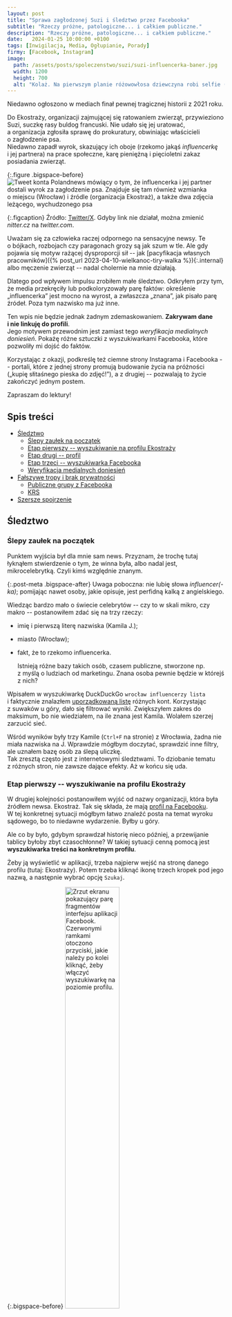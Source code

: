 ```yaml
---
layout: post
title: "Sprawa zagłodzonej Suzi i śledztwo przez Facebooka"
subtitle: "Rzeczy próżne, patologiczne... i całkiem publiczne."
description: "Rzeczy próżne, patologiczne... i całkiem publiczne."
date:   2024-01-25 10:00:00 +0100
tags: [Inwigilacja, Media, Ogłupianie, Porady]
firmy: [Facebook, Instagram]
image:
  path: /assets/posts/spoleczenstwo/suzi/suzi-influencerka-baner.jpg
  width: 1200
  height: 700
  alt: "Kolaż. Na pierwszym planie różowowłosa dziewczyna robi selfie (to facebookowa naklejka od Birdman Inc.). W tle widać nagrobek, a na nim zdjęcie buldożka francuskiego."
---
```



Niedawno ogłoszono w&nbsp;mediach finał pewnej tragicznej historii z&nbsp;2021 roku.

Do Ekostraży, organizacji zajmującej się ratowaniem zwierząt, przywieziono Suzi, suczkę rasy buldog francuski. Nie udało się jej uratować, a&nbsp;organizacja zgłosiła sprawę do prokuratury, obwiniając właścicieli o&nbsp;zagłodzenie psa.  
Niedawno zapadł wyrok, skazujący ich oboje (rzekomo jakąś *influencerkę* i&nbsp;jej partnera) na prace społeczne, karę pieniężną i&nbsp;pięcioletni zakaz posiadania zwierząt.

{:.figure .bigspace-before}
<img src="/assets/posts/spoleczenstwo/suzi/polandnews-suzi-doniesienie.jpg" alt="Tweet konta Polandnews mówiący o&nbsp;tym, że influencerka i&nbsp;jej partner dostali wyrok za zagłodzenie psa. Znajduje się tam również wzmianka o&nbsp;miejscu (Wrocław) i&nbsp;źródle (organizacja Ekostraż), a&nbsp;także dwa zdjęcia leżącego, wychudzonego psa"/>

{:.figcaption}
Źródło: [Twitter/X](https://nitter.cz/thepolandnews_/status/1749113898815414714#m). Gdyby link nie działał, można zmienić *nitter.cz* na *twitter.com*.

Uważam się za człowieka raczej odpornego na sensacyjne newsy. Te o&nbsp;bójkach, rozbojach czy paragonach grozy są jak szum w&nbsp;tle. Ale gdy pojawia się motyw rażącej dysproporcji sił -- jak [pacyfikacja własnych pracowników]({% post_url 2023-04-10-wielkanoc-tiry-walka %}){:.internal} albo męczenie zwierząt -- nadal cholernie na mnie działają.

Dlatego pod wpływem impulsu zrobiłem małe śledztwo. Odkryłem przy tym, że media przekręciły lub podkoloryzowały parę faktów: określenie „influencerka” jest mocno na wyrost, a&nbsp;zwłaszcza „znana”, jak pisało parę źródeł. Poza tym nazwisko ma już inne.

Ten wpis nie będzie jednak żadnym zdemaskowaniem. **Zakrywam dane i&nbsp;nie linkuję do profili**.  
Jego motywem przewodnim jest zamiast tego *weryfikacja medialnych doniesień*. Pokażę różne sztuczki z&nbsp;wyszukiwarkami Facebooka, które pozwoliły mi dojść do faktów.

Korzystając z&nbsp;okazji, podkreślę też ciemne strony Instagrama i&nbsp;Facebooka -- portali, które z&nbsp;jednej strony promują budowanie życia na próżności („kupię słitaśnego pieska do zdjęć!”), a&nbsp;z drugiej -- pozwalają to życie zakończyć jednym postem.

Zapraszam do lektury!

## Spis treści

* [Śledztwo](#śledztwo)
  * [Ślepy zaułek na początek](#ślepy-zaułek-na-początek)
  * [Etap pierwszy -- wyszukiwanie na profilu Ekostraży](#etap-pierwszy--wyszukiwanie-na-profilu-ekostraży)
  * [Etap drugi -- profil](#etap-drugi--profil)
  * [Etap trzeci -- wyszukiwarka Facebooka](#etap-trzeci--wyszukiwarka-facebooka)
  * [Weryfikacja medialnych doniesień](#weryfikacja-medialnych-doniesień)
* [Fałszywe tropy i&nbsp;brak prywatności](#fałszywe-tropy-ibrak-prywatności)
  * [Publiczne grupy z&nbsp;Facebooka](#publiczne-grupy-zfacebooka)
  * [KRS](#krs)
* [Szersze spojrzenie](#szersze-spojrzenie)

## Śledztwo

### Ślepy zaułek na początek

Punktem wyjścia był dla mnie sam news. Przyznam, że trochę tutaj łyknąłem stwierdzenie o&nbsp;tym, że winna była, albo nadal jest, mikrocelebrytką. Czyli kimś względnie znanym.

{:.post-meta .bigspace-after}
Uwaga poboczna: nie lubię słowa *influencer(-ka)*; pomijając nawet osoby, jakie opisuje, jest perfidną kalką z&nbsp;angielskiego.

Wiedząc bardzo mało o&nbsp;świecie celebrytów -- czy to w&nbsp;skali mikro, czy makro -- postanowiłem zdać się na trzy rzeczy:

* imię i&nbsp;pierwszą literę nazwiska (Kamila J.);
* miasto (Wrocław);
* fakt, że to rzekomo influencerka.

  Istnieją różne bazy takich osób, czasem publiczne, stworzone np. z&nbsp;myślą o&nbsp;ludziach od marketingu. Znana osoba pewnie będzie w&nbsp;którejś z&nbsp;nich?

Wpisałem w&nbsp;wyszukiwarkę DuckDuckGo `wrocław influencerzy lista` i&nbsp;faktycznie znalazłem [uporządkowaną listę](https://www.kokohash.com/influencerzy.html) różnych kont. Korzystając z&nbsp;suwaków u&nbsp;góry, dało się filtrować wyniki. Zwiększyłem zakres do maksimum, bo nie wiedziałem, na ile znana jest Kamila. Wolałem szerzej zarzucić sieć.

Wśród wyników były trzy Kamile (`Ctrl+F` na stronie) z&nbsp;Wrocławia, żadna nie miała nazwiska na J. Wprawdzie mógłbym doczytać, sprawdzić inne filtry, ale uznałem bazę osób za ślepą uliczkę.  
Tak zresztą często jest z&nbsp;internetowymi śledztwami. To dziobanie tematu z&nbsp;różnych stron, nie zawsze dające efekty. Aż w&nbsp;końcu się uda.

### Etap pierwszy -- wyszukiwanie na profilu Ekostraży

W drugiej kolejności postanowiłem wyjść od nazwy organizacji, która była źródłem newsa. Ekostraż. Tak się składa, że mają [profil na Facebooku](https://pl-pl.facebook.com/EKOSTRAZ/).  
W tej konkretnej sytuacji mógłbym łatwo znaleźć posta na temat wyroku sądowego, bo to niedawne wydarzenie. Byłby u&nbsp;góry.

Ale co by było, gdybym sprawdzał historię nieco później, a&nbsp;przewijanie tablicy byłoby zbyt czasochłonne? W&nbsp;takiej sytuacji cenną pomocą jest **wyszukiwarka treści na konkretnym profilu**.

Żeby ją wyświetlić w&nbsp;aplikacji, trzeba najpierw wejść na stronę danego profilu (tutaj: Ekostraży). Potem trzeba kliknąć ikonę trzech kropek pod jego nazwą, a&nbsp;następnie wybrać opcję `Szukaj`.

{:.bigspace-before}
<img src="/assets/posts/spoleczenstwo/suzi/fb-wyszukiwarka-na-profilu.jpg" alt="Zrzut ekranu pokazujący parę fragmentów interfejsu aplikacji Facebook. Czerwonymi ramkami otoczono przyciski, jakie należy po kolei kliknąć, żeby włączyć wyszukiwarkę na poziomie profilu." width="50%"/>

{:.figcaption .bigspace-after}
Screeny z&nbsp;aplikacji mobilnej, ale na komputerze jest podobnie.

Wadą tej wyszukiwarki jest to, że patrzy również na treść komentarzy i&nbsp;nie pozwala w&nbsp;żaden sposób ich odsiewać.  
Gdybym szukał popularnego imienia (jak Kamila) na tym dość popularnym profilu, to zapewne by zwróciło większość postów, jakie kiedykolwiek tam dodano -- bo nawet jeśli właściciele nie użyli imienia w&nbsp;poście, to zapewne trafiła się jakaś Kamila w&nbsp;komentarzach.

Dlatego **warto wpisywać słowa rzadsze**, które raczej nie wystąpią w&nbsp;wielu postach. I&nbsp;miałem coś takiego -- imię psa, `Suzi`. Rasę: `buldożek`.

Po kolei wpisałem je w&nbsp;wyszukiwarkę. I&nbsp;bingo! Wyskoczył nie tylko post Ekostraży [na temat wyroku](https://www.facebook.com/EKOSTRAZ/posts/932804571630480/), ale też kilka dawniejszych, ze stycznia i&nbsp;lutego 2021&nbsp;roku, gdy zgłosili całą sprawę.

Można tam znaleźć między innymi list jednego z&nbsp;rodziców dziewczyny, naciskającego na portal, żeby usunęli wpisy. List mówi, że pies miał zapalenie płuc i&nbsp;nie chciał jeść. To akurat ma potwierdzenie w&nbsp;opisach samej Ekostraży. Ale nie zmienia faktu, że zaniedbanie było tragiczne (co zresztą potwierdza treść wyroku sądowego).

W poście na temat wyroku nazwiska są zamazane, ale po samej długości można zauważyć, że Kamila ma około dwa razy dłuższe nazwisko niż druga oskarżona osoba, jej partner Rafał.

Komentarze pod nowszym postem oraz newsem z&nbsp;Twittera (z&nbsp;początku wpisu) to głównie pytania oburzonych ludzi, bez konkretnych danych. Gdzieś mignie co najwyżej wzmianka, że dziewczyna już jakiś czasu temu wyjechała na zachód.

A czy możliwe, że w&nbsp;komentarzach pod postami Ekostraży z&nbsp;2021 roku ktoś wrzucił nazwisko Kamili, a&nbsp;nawet cenniejszą informację, jak link do profilu? Nie mogę tego potwierdzić, ale niewykluczone :wink:

### Etap drugi -- profil

Nazwałem link do profilu „nawet cenniejszą informacją” niż komplet złożony z&nbsp;imienia i&nbsp;nazwiska. Dlaczego? Bo **link do profilu to unikalny identyfikator, niezależny od aktualnej nazwy użytkownika**.

Przykład: ktoś może się nazywać Rafał Kowalski. Po jakiejś aferce ze swoim udziałem zmienia nazwę konta na Gall Anonim.  
Ale link do jego profilu nadal będzie wyglądał jak wcześniej:

<div class="black-bg mono">
https://facebook.com/rafal.kowalski.jakies_liczby
</div>

Po kliknięciu wyświetli się aktualny profil, czyli już Gall Anonim. Zmiana nazwy nie uchroniła go przed znalezieniem.

Tak było też w&nbsp;tym przypadku. Po kliknięciu w&nbsp;link ukazała się nie Kamila J., tylko **Kamila G**. Sugerowałoby to, że **dziewczyna zmieniła nazwisko od czasu oskarżenia, a&nbsp;media podały nieaktualną informację**. Ale nie zmieniała swojego linku do konta, więc nadal prowadzi do niej.

Parę informacji z&nbsp;profilu pokrywało się z tymi od Ekostraży:

* to dziewczyna z&nbsp;Wrocławia,
* jej nowe nazwisko jest krótsze od poprzedniego. Długością mogłoby pasować do zamazanego nazwiska drugiego sprawcy, jej partnera.

Zdjęcia profilowego nie ma, informacji na tablicy brak (poza jakimiś najstarszymi bzdetami dodanymi przez aplikacje zewnętrzne). Ale w&nbsp;internecie nic nie ginie, a&nbsp;zdjęcia pływały w&nbsp;jakiejś sekcji komentarzy.

{:.figure .bigspace}
<img src="/assets/posts/spoleczenstwo/suzi/zdjecia-kompilacja.jpg" alt="Zbiór czterech zdjęć wrzuconych przez jakąś użytkowniczkę. Jedno z&nbsp;nich pokazuje psa, jeszcze gdy żył, z&nbsp;czarną wstęgą w&nbsp;rogu. Pozostałe trzy zdjęcia pokazują Kamilę J. pozującą do zdjęć. Oczy i&nbsp;inne dane osobowe zostały tu zakryte czarnymi prostokątami." width="80%"/>

Nowe odkrycie sugeruje, że media po prostu kopiowały treść wyroku, nie cytując aktualnych danych.

Warto jednak zachować sceptycyzm. Czy możliwe, że dziewczyna zmieniła nazwę konta na jakąś losową, ale nie szła za tym zmiana nazwiska?  
Albo: czy możliwe, że to nie ta osoba? Że ktoś kiedyś podrzucił jeden profil, a&nbsp;wszyscy inni to łyknęli? 

### Etap trzeci -- wyszukiwarka Facebooka

Po wygrzebaniu z&nbsp;profilu Ekostraży (potencjalnego) imienia i&nbsp;nazwiska, mogłem ich poszukać w&nbsp;wyszukiwarce „globalnej” Facebooka. Obejmuje ona wszystkie profile, grupy i&nbsp;posty w&nbsp;obrębie ich serwisu.

Aby ją wyświetlić, wystarczy wejść na stronę główną Facebooka i&nbsp;kliknąć w&nbsp;ikonę lupy w&nbsp;górnym rogu. Klikając przyciski pod spodem, można zawężać wyniki do wybranych kategorii. Osobiście patrzyłem pod tagami `Wszystkie` i&nbsp;`Posty`.

{% include info.html
type="Heheszki"
text="Odruchowo wzrok, zamiast ikony lupy, może przyciągnąć pole tekstowe w&nbsp;górnej części interfejsu... Tyle że ono jest od wrzucania treści na profil, a&nbsp;nie wyszukiwania.  
[„Dziadku, to nie tu się wpisuje”](https://wykop.pl/wpis/40229015/dziadku-to-nie-tu-sie-wpisuje-%CA%96-%CA%96-%CA%96-pdk-zawszes)."
%}

W tym miejscu przedstawiam parę zadziwiających zachowań Facebooka.

Po pierwsze: po wpisaniu `Kamila J...` (oczywiście wpisywałem tu *pełne* nazwisko) samo podsunęło mi aktualny profil, z&nbsp;nazwiskiem zmienionym.

{:.figure .bigspace}
<img src="/assets/posts/spoleczenstwo/suzi/fb-wyszukiwarka-glowna.jpg" alt="Zrzut ekranu pokazujący wyniki wyzukiwania na Facebooka. W&nbsp;górnej części widać wyszukiwarkę i&nbsp;wpisane tam imię i&nbsp;nazwisko (częściowo zakryte). Pod spodem widać proponowany profil należący do dziewczyny o&nbsp;innym nazwisku."  width="50%"/>

Mocny dowód na to, że **wyszukiwarka uwzględnia identyfikator profilu, obecny w&nbsp;linku do niego**. Tylko tam pozostało dawne nazwisko Kamili.

Wniosek: nawet gdyby nikt nie dodał bezpośrednich linków do profilu, sama znajomość starego nazwiska pozwoliłaby szybko znaleźć nowe konto.

{:.post-meta .bigspace-after}
Chyba że to tylko mnie się wyświetla, z&nbsp;uwagi na wcześniejsze odwiedzenie jej profilu.

{% include info.html
type="Porada"
text="Jeśli ktoś [zmieni link do swojego konta](https://pl-pl.facebook.com/help/203523569682738?helpref=faq_content) przez ustawienia lub ma nowsze konto, a&nbsp;zatem ciąg liczb zamiast imienia i&nbsp;nazwiska, to *raczej* nie pojawi się w&nbsp;wyszukiwarce. Sprawdziłem na przykładzie paru znajomych."
%}

Po drugie: kiedy poszukałem z&nbsp;kolei pod hasłem `Kamila G...`, to wyskakiwały mi posty pełne oburzenia, napisane świeżo po aferze z&nbsp;2021 roku, z&nbsp;linkiem do konta.

Sęk w&nbsp;tym, że w&nbsp;ich treści było jedynie stare nazwisko, a&nbsp;nie to szukane. Co więcej, w&nbsp;przypadku szukania po *starym* nazwisku -- obecnym przecież w&nbsp;tekście -- żaden z&nbsp;tych postów się nie pojawiał.

{:.figure .bigspace-before}
<img src="/assets/posts/spoleczenstwo/suzi/stare-nazwisko-udostepnienie.jpg" alt="Zrzut ekranu pokazujący post mówiący, że Kamila niżej już upaść nie może. Jest tam oznaczone jej konto, ale nazwa użytkownika zawiera stare nazwisko" width="50%"/>

{:.figcaption}
Przykładowy post znaleziony dla hasła `Kamila G...`, ale nie dla `Kamila J...`.

Wnioski mam dwa:

1. Kiedy w&nbsp;postach pojawiają się oznaczenia kont (linki do nich, ukryte pod nazwą konta), to **Facebook nie patrzy na słowa odpowiadające linkowi, tylko na konto, do którego on prowadzi**.
2. Wyszukiwarka automatycznie wykonuje przejście `szukana nazwa → linki do kont o takiej nazwie → posty zawierające te linki`.

Po trzecie: wyszukanie pod hasłem `Kamila G...` wyświetliło również wydarzenie z&nbsp;życia -- ślub z&nbsp;Rafałem G. Przez jakiś dziwny splot ustawień **było ukryte na tablicy dziewczyny, ale widoczne w&nbsp;wyszukiwarce**.

{:.figure .bigspace}
<img src="/assets/posts/spoleczenstwo/suzi/kamila-g-slub.jpg" alt="Zrzut ekranu pokazujący infomację o&nbsp;tym, że w&nbsp;2022 roku Kamila wzięła ślub z&nbsp;Rafałem G."  width="50%"/>

Klikając w&nbsp;link do profilu, mogłem potwierdzić, że istotnie prowadzi do tej samej Kamili, która została wcześniej oskarżona w&nbsp;komentarzach. Do tego imię męża pokrywa się z imieniem oskarżonego partnera. Zgadza się również długość nazwisk. I&nbsp;data -- zmiana nazwiska w&nbsp;2022 roku, po dacie oskarżenia, ale przed publikacją wyroku.

Dalej już nie szukałem, bo miałem mocne dowody.

### Weryfikacja medialnych doniesień

Wszystkie znalezione przez mnie informacje sugerują, że Kamila J. od buldożki Suzi jest od dłuższego czasu Kamilą G. Oznaczałoby to, że **Ekostraż i&nbsp;media jedynie zacytowali wyrok, nie aktualizując informacji**.

Pewnym naciągnięciem może być też nazywanie dziewczyny influencerką. Chyba że spojrzy się na to słowo luźno, podpinając tu każdą osobę, która coś zarobi na reklamach w&nbsp;social mediach.

Jeszcze większym przekłamaniem byłoby mówienie o&nbsp;*znanej* influencerce.  
Poszukałem dawnego nicka w&nbsp;archiwach internetowych, zaś imienia na Twitterze i&nbsp;w&nbsp;wyszukiwarkach. Nie zauważyłem żadnych wzmianek innych niż te związane z&nbsp;aferą. Nikim znanym raczej nie była.

Być może miała ambicje na bycie sławną. Miał być blichtr i&nbsp;lans, francuski piesek. Ale po aferce w&nbsp;2021 roku to rypło. Został brak rozpoznawalności, zapewne praca fizyczna za granicą. A&nbsp;od paru dni również prace społeczne do odbębnienia.

Jeśli ktoś zobaczył medialne nagłówki i&nbsp;się wkurzył, że znów komuś sławnemu uchodzą na sucho nieludzkie rzeczy, to spieszę uspokoić :slightly_smiling_face: Ta historia była nieco inna.

Oburzenie na przywileje i&nbsp;układziki to dobra rzecz. Ale proponuję je przekierować z&nbsp;tej sprawy na inne, takie jak ta dotycząca [rodziny zabitej na drodze A1](https://businessinsider.com.pl/wiadomosci/kim-jest-sebastian-m-czasem-widac-go-bylo-w-tym-aucie/j1jt7mz).

## Fałszywe tropy i&nbsp;brak prywatności

Podczas poszukiwań -- zwłaszcza w&nbsp;stanie wzburzenia, gdy trwa głośna afera -- łatwo dać się nabrać i&nbsp;wskazać niewinną osobę.  
Gniew tłumu rzadko jest precyzyjnym snajperskim strzałem. To raczej wystrzały ze śrutówki. Duży rozrzut i&nbsp;trafianie w&nbsp;postronne cele.

W tym przypadku też dałoby się trafić, w&nbsp;różnych miejscach, na kobiety pasujące do szukanego wzorca. Problem w&nbsp;tym, że byłyby to błędne tropy i&nbsp;niewinne osoby.

### Publiczne grupy z&nbsp;Facebooka

W tej części pokażę, jak wrażliwe rzeczy na temat osób postronnych wyświetliła w&nbsp;jednym miejscu wyszukiwarka Facebooka, kiedy szukałem pod hasłami `Kamila G...` i&nbsp;`Kamila J...`.  
**Nie odbijałem na niczyje profile, wszystko pokazała sama wyszukiwarka postów**. Znajdująca często te dodane na grupach publicznych.

{% include info.html
type="Ciekawostka"
text="Właściciele niektórych grup na Facebooku mają taki dziwny zwyczaj, że oznaczają w&nbsp;postach osoby, które niedawno dołączyły do grupy.  
W ten sposób, jeśli grupa jest publiczna, **nawet ludzie nieaktywni na grupie, bierni czytelnicy, wyskoczą w&nbsp;ogólnej wyszukiwarce** po wpisaniu ich nazwisk.  
Dla ilustracji -- jakiś losowy post, w&nbsp;który się nie wczytywałem."
trailer="<p class='figure'><img src='/assets/posts/spoleczenstwo/suzi/fb-grupa-publiczna-oznaczenie.jpg' alt='Screen fragmentu posta z&nbsp;Facebooka, witającego w&nbsp;grupie nowych członków. Poniżej znajduje się lista nazw użytkownikow, z&nbsp;których każda jest jednocześnie linkiem do profilu.' width='70%'/></p>"
%}

Jeden z&nbsp;fałszywych tropów to dziewczyna, która również jest z&nbsp;okolic Wrocławia... I, co więcej, również pisała publicznie o&nbsp;swoim buldogu francuskim.

W wyszukiwarce wyskakują posty witające ją w&nbsp;różnych grupach tematycznych, poświęconych m.in. rozwojowi, językowi hiszpańskiemu... Albo, pod koniec zeszłego roku, w&nbsp;grupie „Odzyskaj dobre życie po rozstaniu”. 

Wyszukiwarka podrzuciła też posty związane z&nbsp;niewinną kobietą ze Śląska. Również z&nbsp;domyślnym obrazkiem profilowym, jak Kamila z&nbsp;Wrocławia. Jedynym sposobem na ich rozróżnienie byłoby patrzenie, do jakiego profilu prowadzą linki.

Ta osoba była bardzo aktywna na grupach publicznych, zadawała liczne pytania. Jednego dnia pisze na jednej publicznej grupie, że niebawem ma ślub, a&nbsp;jest w&nbsp;siódmym miesiącu i&nbsp;się stresuje. Na innej grupce -- wedle chronologii parę tygodni po tym ślubie -- prosi kogoś o&nbsp;anonimową poradę w kwestii związku.

Ludzie mogą być przekonani, że grupy dają jakąś prywatność, że tylko inni uczestnicy zobaczą posty. Jest inaczej. **Wszystkie te (czasem wrażliwe) informacje są publicznie widoczne**.

### KRS

Innym ślepym zaułkiem był Krajowy Rejestr Sądowy. Nim przeszedłem do ogólnej wyszukiwarki Facebooka, zerknąłem też do swojej bazy firm wpisanych do KRS-u (czyli w&nbsp;uproszczeniu: większych niż jednoosobowe działalności).  
Pod hasłem `Kamila G...` wyskoczyły dwie osoby z&nbsp;dwóch różnych firm.

{:.post-meta .bigspace-after}
Sprawdziłem to na etapie, gdy jeszcze wierzyłem medialnym doniesieniom o&nbsp;*znanej* influencerce. Takie osoby zakładają czasem własne spółki.

W KRS-ie znajdują się również numery PESEL, z&nbsp;których łatwo można odczytać daty urodzenia znalezionych osób. Nie zgadzały się. Jedna z&nbsp;nich urodziła się w&nbsp;roku 1986, a&nbsp;druga w&nbsp;2000.  
Wyrok sądu udostępniony przez Ekostraż wyraźnie wskazuje natomiast, że rokiem urodzenia Kamili był 1999.

Poza tym nie zgadzała się chronologia. Jedyne zdarzenie z&nbsp;udziałem młodszej „KRS-owej” Kamili G. (dodanie do zarządu) miało miejsce w&nbsp;2021 roku. W&nbsp;tamtym czasie Kamila „wrocławska”, od sprawy Suzi, była jeszcze Kamilą J.
 
Wniosek dość intuicyjny -- wiele kombinacji imion i&nbsp;nazwisk się powtarza. Nawet tak drobne, ogólnikowe informacje jak rok urodzenia są cennym sposobem na ich rozróżnienie.

## Szersze spojrzenie

Choć ta konkretna sprawa wiąże się z&nbsp;określonymi osobami, proponuję spojrzeć nieco szerzej. To dobra ilustracja kilku ogólniejszych, współczesnych patologii.

Po pierwsze -- **pogoń mediów za sensacją**. Praktycznie wszystkie źródła (Wprost, Wyborcza, lokalne portale) powieliły z&nbsp;komunikatu Ekostraży informację o „Kamili J.” (nazwisko nieaktualne w&nbsp;momencie ogłaszania wyroku) oraz o&nbsp;„influencerce”. Niektóre, co gorsza, napisały o&nbsp;„*znanej* influencerce”.

To kolejny przykład na to, że współczesne wiadomości coraz częściej są odtwórcze i&nbsp;podają informacje dalej, bez dokładnej weryfikacji.

Wiele artykułów na temat sprawy Suzi to właściwie jeden osadzony post i&nbsp;parę zdań na jego temat, mówiących właściwie to samo. Raz jest „partner”, raz „konkubent”, sens ten sam.

To prawie tak, jakby (szok i&nbsp;niedowierzanie!) media optymalizowały działania pod szybką publikację oburzającego newsa. Medialny *fast food*.

Po drugie -- **sama koncepcja zwierząt ozdobnych**.

Choć wina leży po stronie właścicieli psa, prawdopodobnie nie byli sadystami, którzy celowo go głodzili. To raczej kwestia kompletnej nieudolności i&nbsp;ignorancji. A&nbsp;powodem, dla którego Suzi zaczęła mniej jeść, było zapalenie płuc, jakiego się nabawiła.

Problem w&nbsp;tym, że buldogi francuskie ponoć z&nbsp;założenia są podatne na różne choroby, w&nbsp;tym infekcje dróg oddechowych.  
Drogą doboru sztucznego hodowcy uzyskali małego psa o&nbsp;charakterystycznym wyglądzie. Ale po drodze, pośród tych wszystkich krzyżówek, nazbierał pakiet wad genetycznych.

{% include comment.html
source="facebook"
author="G."
text="Niby czemu mam odpuścić takie rady? Znikąd się ten przypadek nie wziął. Proszę przeczytać treść -- pies choruje w&nbsp;sposób typowy dla tej rasy, to rasa ze zniszczonym układem oddechowym od urodzenia. A&nbsp;tu jeszcze wyskakują wielbiciele buldożków z&nbsp;lamentami... hipokryzja poziom zaawansowany."
%}

{% include comment.html
source="facebook"
author="Małgorzata Z."
text="Niestety teraz ludzie kupują ładne zwierzęta, rasowe, modyfikowane, i&nbsp;trzeba liczyć się z tym, że leczenie będzie kosztowne. Takie kundelki to mało kiedy chorują, a&nbsp;\[moi znajomi\], którzy mają rasowe psy (zwłaszcza te malutkie, tzw. torebkowe) ciągle latają po lekarzach..."
%}

{:.figcaption}
Źródło: komentarze pod postami Ekostraży, lekka edycja moja.  
Mam lekką urazę do używania słowa „modyfikowane” wobec doboru sztucznego. Z&nbsp;resztą się zgadzam.

Niektórzy w&nbsp;komentarzach twierdzą, że ten konkretny pies został kupiony z&nbsp;lewej hodowli i&nbsp;to stąd problemy. Może. Mnie tam razi sama idea namnażania osobników *de facto* okaleczonych i&nbsp;lansowania ich jako ładne akcesoria.

Po trzecie -- **bezmyślny konsumpcjonizm**.

Informacje na temat Kamili (wyciągnięte przez komentujących albo obecne na profilu) sugerują pewien charakterystyczny styl życia. Intensywne podkreślanie wyglądu. Nowinki z&nbsp;programu Warsaw Shore udostępniane na profilu. Celebryci amerykańscy w&nbsp;treściach polubionych.

Francuski piesek -- być może kupiony po taniości -- mógł być po prostu elementem tego *zestawu przyszłej gwiazdy*. Ale nikt nie uprzedził, że będzie miał wymagania.

Platformy w&nbsp;stylu Facebooka, a&nbsp;zwłaszcza Instagram, sugerują ludziom, że każdy może zostać gwiazdą. Ale musi naśladować większe gwiazdy. Niektórzy spróbują, zapożyczą się, parę razy zarobią na reklamie kosmetyków. I&nbsp;się wkręcają.

Nie oszczędzają, bo tkwią w&nbsp;zaklętym kręgu, w&nbsp;którym trzeba pokazywać przepych, a&nbsp;zatem wydawać. A&nbsp;potem jedna afera wystarczy, żeby zmieść taką osobę z&nbsp;planszy. Popadnie w&nbsp;niełaskę, straci współprace i&nbsp;zostanie z&nbsp;wątłymi oszczędnościami. **Koniec końców wiele osób i&nbsp;tak pójdzie do tego rodzaju pracy, jakiej chciało uniknąć**.

I fakt na koniec -- wśród młodych osób w&nbsp;Polsce ponad połowa chciałaby zostać w&nbsp;przyszłości [właśnie takimi mikrocelebrytami](https://www.infor.pl/prawo/dziecko-i-prawo/6365017,kim-chce-zostac-w-przyszlosci-dzisiejsze-dziecko-influencerem.html#dzieci-chca-byc-influencerami). Czy za kilka lat będzie wielka fala rozczarowań? To się zobaczy.

